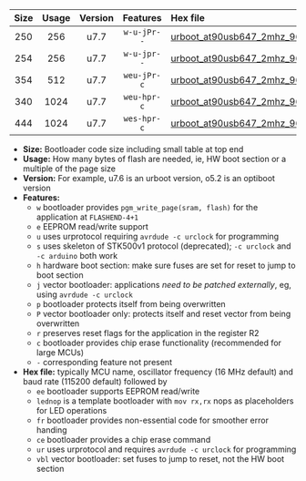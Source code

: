 |Size|Usage|Version|Features|Hex file|
|:-:|:-:|:-:|:-:|:--|
|250|256|u7.7|`w-u-jPr--`|[urboot_at90usb647_2mhz_9600bps_lednop_ur_vbl.hex](https://raw.githubusercontent.com/stefanrueger/urboot.hex/main/mcus/at90usb647/fcpu_2mhz/9600_bps/urboot_at90usb647_2mhz_9600bps_lednop_ur_vbl.hex)|
|254|256|u7.7|`w-u-jpr--`|[urboot_at90usb647_2mhz_9600bps_lednop_fr_ur_vbl.hex](https://raw.githubusercontent.com/stefanrueger/urboot.hex/main/mcus/at90usb647/fcpu_2mhz/9600_bps/urboot_at90usb647_2mhz_9600bps_lednop_fr_ur_vbl.hex)|
|354|512|u7.7|`weu-jPr-c`|[urboot_at90usb647_2mhz_9600bps_ee_lednop_fr_ce_ur_vbl.hex](https://raw.githubusercontent.com/stefanrueger/urboot.hex/main/mcus/at90usb647/fcpu_2mhz/9600_bps/urboot_at90usb647_2mhz_9600bps_ee_lednop_fr_ce_ur_vbl.hex)|
|340|1024|u7.7|`weu-hpr-c`|[urboot_at90usb647_2mhz_9600bps_ee_lednop_fr_ce_ur.hex](https://raw.githubusercontent.com/stefanrueger/urboot.hex/main/mcus/at90usb647/fcpu_2mhz/9600_bps/urboot_at90usb647_2mhz_9600bps_ee_lednop_fr_ce_ur.hex)|
|444|1024|u7.7|`wes-hpr-c`|[urboot_at90usb647_2mhz_9600bps_ee_lednop_fr_ce.hex](https://raw.githubusercontent.com/stefanrueger/urboot.hex/main/mcus/at90usb647/fcpu_2mhz/9600_bps/urboot_at90usb647_2mhz_9600bps_ee_lednop_fr_ce.hex)|

- **Size:** Bootloader code size including small table at top end
- **Usage:** How many bytes of flash are needed, ie, HW boot section or a multiple of the page size
- **Version:** For example, u7.6 is an urboot version, o5.2 is an optiboot version
- **Features:**
  + `w` bootloader provides `pgm_write_page(sram, flash)` for the application at `FLASHEND-4+1`
  + `e` EEPROM read/write support
  + `u` uses urprotocol requiring `avrdude -c urclock` for programming
  + `s` uses skeleton of STK500v1 protocol (deprecated); `-c urclock` and `-c arduino` both work
  + `h` hardware boot section: make sure fuses are set for reset to jump to boot section
  + `j` vector bootloader: applications *need to be patched externally*, eg, using `avrdude -c urclock`
  + `p` bootloader protects itself from being overwritten
  + `P` vector bootloader only: protects itself and reset vector from being overwritten
  + `r` preserves reset flags for the application in the register R2
  + `c` bootloader provides chip erase functionality (recommended for large MCUs)
  + `-` corresponding feature not present
- **Hex file:** typically MCU name, oscillator frequency (16 MHz default) and baud rate (115200 default) followed by
  + `ee` bootloader supports EEPROM read/write
  + `lednop` is a template bootloader with `mov rx,rx` nops as placeholders for LED operations
  + `fr` bootloader provides non-essential code for smoother error handing
  + `ce` bootloader provides a chip erase command
  + `ur` uses urprotocol and requires `avrdude -c urclock` for programming
  + `vbl` vector bootloader: set fuses to jump to reset, not the HW boot section
